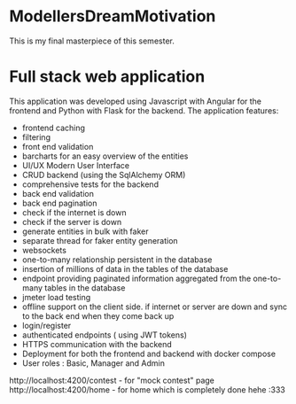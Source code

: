 # ModellersDreamMotivation
This is my final masterpiece of this semester.

# Full stack web application
This application was developed using Javascript with Angular for the frontend and Python with Flask for the backend. The application features: 
- frontend caching
- filtering
- front end validation
- barcharts for an easy overview of the entities
- UI/UX Modern User Interface
- CRUD backend (using the SqlAlchemy ORM)
- comprehensive tests for the backend
- back end validation
- back end pagination
- check if the internet is down
- check if the server is down
- generate entities in bulk with faker
- separate thread for faker entity generation
- websockets
- one-to-many relationship persistent in the database
- insertion of millions of data in the tables of the database
- endpoint providing paginated information aggregated from the one-to-many tables in
the database
- jmeter load testing
- offline support on the client side. if internet or server are down and sync to the back
end when they come back up
- login/register
- authenticated endpoints ( using JWT tokens)
- HTTPS communication with the backend
- Deployment for both the frontend and backend with docker compose
- User roles : Basic, Manager and Admin


http://localhost:4200/contest - for "mock contest" page
<br>
http://localhost:4200/home - for home which is completely done hehe :333
